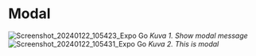 # Modal

![Screenshot_20240122_105423_Expo Go](https://github.com/lavia1/Modal/assets/127945558/41e1c541-6560-4743-a2c4-152d045f1533)
*Kuva 1. Show modal message*
![Screenshot_20240122_105431_Expo Go](https://github.com/lavia1/Modal/assets/127945558/94815c5e-a9be-43e7-85f0-78f32ad56eed)
*Kuva 2. This is modal*
